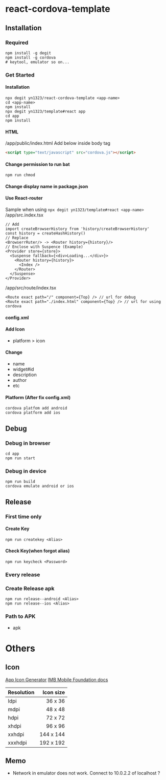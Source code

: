 # react-cordova-template

## Installation
### Required
```
npm install -g degit
npm install -g cordova
# keytool, emulator so on...
```

### Get Started
#### Installation
```
npx degit yn1323/react-cordova-template <app-name>
cd <app-name>
npm install
npx degit yn1323/template#react app
cd app
npm install
```

#### HTML  
/app/public/index.html
Add below inside body tag
```html
<script type="text/javascript" src="cordova.js"></script>
```

#### Change permission to run bat
```
npm run chmod
```

#### Change display name in package.json

#### Use React-router
Sample when using `npx degit yn1323/template#react <app-name>`  
/app/src.index.tsx
```tsx
// Add
import createBrowserHistory from 'history/createBrowserHistory'
const history = createHashHistory()
// Replace
<BrowserrRuter/> -> <Router history={history}/>
// Enclose with Suspence (Example)
<Provider store={store}>
  <Suspense fallback={<div>Loading...</div>}>
    <Router history={history}>
      <Index />
    </Router>
  </Suspense>
</Provider>
```
/app/src/route/index.tsx
```tsx
<Route exact path="/" component={Top} /> // url for debug
<Route exact path="./index.html" component={Top} /> // url for using cordova
```

#### config.xml
#### Add Icon
- platform > icon
#### Change
- name
- widget#id
- description
- author
- etc


#### Platform (After fix config.xml)
```
cordova platfom add android
cordova platform add ios
```

## Debug
### Debug in browser
```
cd app
npm run start
```

### Debug in device
```
npm run build
cordova emulate android or ios
```

## Release

### First time only
#### Create Key
```
npm run createkey <Alias>
```

#### Check Key(when forgot alias)
```
npm run keycheck <Password>
```

### Every release

### Create Release apk
```
npm run release--android <Alias>
npm run release--ios <Alias>
```

### Path to APK
- apk

# Others
## Icon

[App Icon Generator](https://appicon.co/)
[IMB Mobile Foundation docs](https://mobilefirstplatform.ibmcloud.com/tutorials/ja/foundation/8.0/application-development/cordova-apps/adding-images-and-icons/)

| Resolution  | Icon size |
|:------- | --------------:|
| ldpi    |        36 x 36 |
| mdpi    |        48 x 48 |
| hdpi    |        72 x 72 |
| xhdpi   |        96 x 96 |
| xxhdpi  |      144 x 144 |
| xxxhdpi |      192 x 192 |

## Memo
- Network in emulator does not work. Connect to 10.0.2.2 of localhost ?
